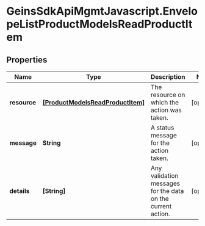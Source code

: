 # GeinsSdkApiMgmtJavascript.EnvelopeListProductModelsReadProductItem

## Properties

Name | Type | Description | Notes
------------ | ------------- | ------------- | -------------
**resource** | [**[ProductModelsReadProductItem]**](ProductModelsReadProductItem.md) | The resource on which the action was taken. | [optional] 
**message** | **String** | A status message for the action taken. | [optional] 
**details** | **[String]** | Any validation messages for the data on the current action. | [optional] 



